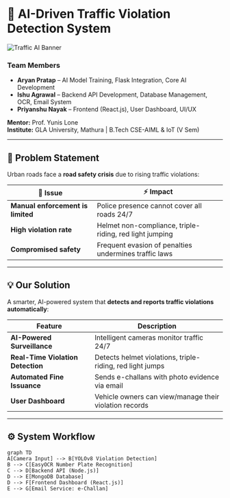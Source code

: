 # 🚦 AI-Driven Traffic Violation Detection System

![Traffic AI Banner](https://img.shields.io/badge/AI%20Project-Traffic%20Detection-blue?style=for-the-badge&logo=ai)

### Team Members
- **Aryan Pratap** – AI Model Training, Flask Integration, Core AI Development  
- **Ishu Agrawal** – Backend API Development, Database Management, OCR, Email System  
- **Priyanshu Nayak** – Frontend (React.js), User Dashboard, UI/UX  

**Mentor:** Prof. Yunis Lone  
**Institute:** GLA University, Mathura | B.Tech CSE-AIML & IoT (V Sem)

---

## 📌 Problem Statement
Urban roads face a **road safety crisis** due to rising traffic violations:

| 🚨 Issue | ⚡ Impact |
|---------|----------|
| **Manual enforcement is limited** | Police presence cannot cover all roads 24/7 |
| **High violation rate** | Helmet non-compliance, triple-riding, red light jumping |
| **Compromised safety** | Frequent evasion of penalties undermines traffic laws |

---

## 💡 Our Solution
A smarter, AI-powered system that **detects and reports traffic violations automatically**:

| Feature | Description |
|--------|-------------|
| **AI-Powered Surveillance** | Intelligent cameras monitor traffic 24/7 |
| **Real-Time Violation Detection** | Detects helmet violations, triple-riding, red light jumps |
| **Automated Fine Issuance** | Sends e-challans with photo evidence via email |
| **User Dashboard** | Vehicle owners can view/manage their violation records |

---

## ⚙️ System Workflow
```mermaid
graph TD
A[Camera Input] --> B[YOLOv8 Violation Detection]
B --> C[EasyOCR Number Plate Recognition]
C --> D[Backend API (Node.js)]
D --> E[MongoDB Database]
D --> F[Frontend Dashboard (React.js)]
E --> G[Email Service: e-Challan]
